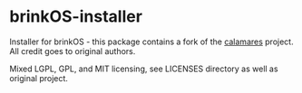 # brinkOS-installer

Installer for brinkOS - this package contains  a fork of
the [calamares][calamares] project. All credit goes to original authors.


Mixed LGPL, GPL, and MIT licensing, see LICENSES directory as well as original
project.


[calamares]:https://github.com/calamares/calamares
